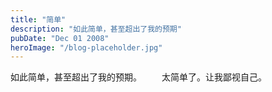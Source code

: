 ```yaml
---
title: "简单"
description: "如此简单，甚至超出了我的预期"
pubDate: "Dec 01 2008"
heroImage: "/blog-placeholder.jpg"
---
```

如此简单，甚至超出了我的预期。 　　太简单了。让我鄙视自己。
